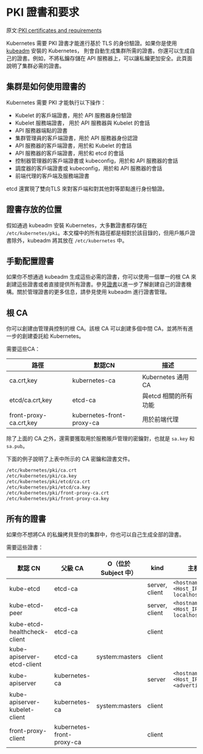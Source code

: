 # PKI 證書和要求

原文:[PKI certificates and requirements](https://kubernetes.io/docs/setup/best-practices/certificates/)

Kubernetes 需要 PKI 證書才能進行基於 TLS 的身份驗證。如果你是使用 [kubeadm](https://kubernetes.io/zh-cn/docs/reference/setup-tools/kubeadm/) 安裝的 Kubernetes， 則會自動生成集群所需的證書。你還可以生成自己的證書。例如，不將私鑰存儲在 API 服務器上，可以讓私鑰更加安全。此頁面說明了集群必需的證書。

## 集群是如何使用證書的

Kubernetes 需要 PKI 才能執行以下操作：

- Kubelet 的客戶端證書，用於 API 服務器身份驗證
- Kubelet 服務端證書， 用於 API 服務器與 Kubelet 的會話
- API 服務器端點的證書
- 集群管理員的客戶端證書，用於 API 服務器身份認證
- API 服務器的客戶端證書，用於和 Kubelet 的會話
- API 服務器的客戶端證書，用於和 etcd 的會話
- 控制器管理器的客戶端證書或 kubeconfig，用於和 API 服務器的會話
- 調度器的客戶端證書或 kubeconfig，用於和 API 服務器的會話
- 前端代理的客戶端及服務端證書

etcd 還實現了雙向TLS 來對客戶端和對其他對等節點進行身份驗證。

## 證書存放的位置

假如通過 kubeadm 安裝 Kubernetes，大多數證書都存儲在 `/etc/kubernetes/pki`。本文檔中的所有路徑都是相對於該目錄的，但用戶賬戶證書除外，kubeadm 將其放在 `/etc/kubernetes` 中。

## 手動配置證書

如果你不想通過 kubeadm 生成這些必需的證書，你可以使用一個單一的根 CA 來創建這些證書或者直接提供所有證書。參見[證書](https://kubernetes.io/zh-cn/docs/tasks/administer-cluster/certificates/)以進一步了解創建自己的證書機構。關於管理證書的更多信息，請參見使用 kubeadm 進行證書管理。


## 根 CA

你可以創建由管理員控制的根 CA。該根 CA 可以創建多個中間 CA，並將所有進一步的創建委託給 Kubernetes。

需要這些CA：

|路徑	|默認CN	|描述|
|----|-------|----|
|ca.crt,key	|kubernetes-ca	|Kubernetes 通用CA|
|etcd/ca.crt,key	|etcd-ca	|與etcd 相關的所有功能|
|front-proxy-ca.crt,key	|kubernetes-front-proxy-ca	|用於前端代理|

除了上面的 CA 之外，還需要獲取用於服務賬戶管理的密鑰對，也就是 `sa.key` 和 `sa.pub`。

下面的例子說明了上表中所示的 CA 密鑰和證書文件。

```bash
/etc/kubernetes/pki/ca.crt
/etc/kubernetes/pki/ca.key
/etc/kubernetes/pki/etcd/ca.crt
/etc/kubernetes/pki/etcd/ca.key
/etc/kubernetes/pki/front-proxy-ca.crt
/etc/kubernetes/pki/front-proxy-ca.key
```

## 所有的證書

如果你不想將CA 的私鑰拷貝至你的集群中，你也可以自己生成全部的證書。

需要這些證書：

|默認 CN	|父級 CA	|O（位於 Subject 中）	|kind	|主機(SAN)|
|--------|---------|-------------------|-----|--------|
|kube-etcd	|etcd-ca	|	|server, client	|`<hostname>, <Host_IP>, localhost,127.0.0.1`|
|kube-etcd-peer	|etcd-ca	|	|server, client	|`<hostname>, <Host_IP>, localhost,127.0.0.1`|
|kube-etcd-healthcheck-client	|etcd-ca	|	|client||
|kube-apiserver-etcd-client	|etcd-ca	|system:masters	|client|
|kube-apiserver	|kubernetes-ca	|	|server	|`<hostname>, <Host_IP>, <advertise_IP>,[1]`|
|kube-apiserver-kubelet-client	|kubernetes-ca	|system:masters	|client|
|front-proxy-client	|kubernetes-front-proxy-ca	|	|client|

